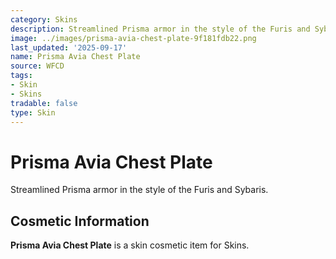 ```yaml
---
category: Skins
description: Streamlined Prisma armor in the style of the Furis and Sybaris.
image: ../images/prisma-avia-chest-plate-9f181fdb22.png
last_updated: '2025-09-17'
name: Prisma Avia Chest Plate
source: WFCD
tags:
- Skin
- Skins
tradable: false
type: Skin
---
```


# Prisma Avia Chest Plate

Streamlined Prisma armor in the style of the Furis and Sybaris.

## Cosmetic Information

**Prisma Avia Chest Plate** is a skin cosmetic item for Skins.

